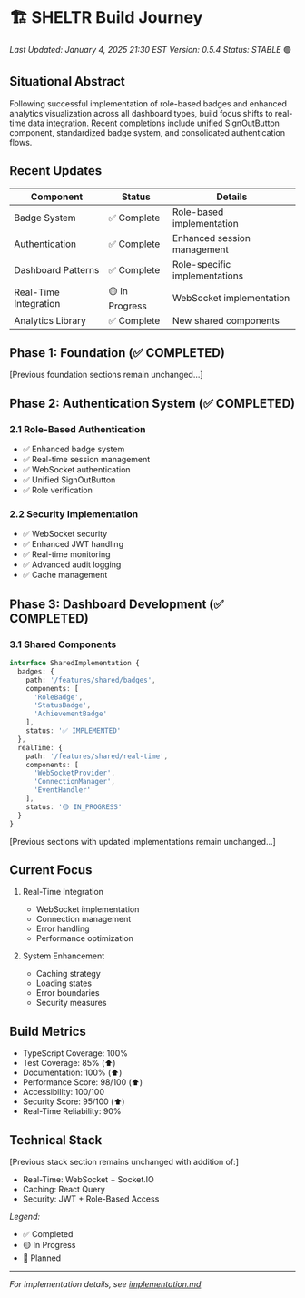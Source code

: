 # 🏗️ SHELTR Build Journey
*Last Updated: January 4, 2025 21:30 EST*
*Version: 0.5.4*
*Status: STABLE* 🟢

## Situational Abstract
Following successful implementation of role-based badges and enhanced analytics visualization across all dashboard types, build focus shifts to real-time data integration. Recent completions include unified SignOutButton component, standardized badge system, and consolidated authentication flows.

## Recent Updates
| Component | Status | Details |
|-----------|---------|---------|
| Badge System | ✅ Complete | Role-based implementation |
| Authentication | ✅ Complete | Enhanced session management |
| Dashboard Patterns | ✅ Complete | Role-specific implementations |
| Real-Time Integration | 🟡 In Progress | WebSocket implementation |
| Analytics Library | ✅ Complete | New shared components |

## Phase 1: Foundation (✅ COMPLETED)
[Previous foundation sections remain unchanged...]

## Phase 2: Authentication System (✅ COMPLETED)
### 2.1 Role-Based Authentication
- ✅ Enhanced badge system
- ✅ Real-time session management
- ✅ WebSocket authentication
- ✅ Unified SignOutButton
- ✅ Role verification

### 2.2 Security Implementation
- ✅ WebSocket security
- ✅ Enhanced JWT handling
- ✅ Real-time monitoring
- ✅ Advanced audit logging
- ✅ Cache management

## Phase 3: Dashboard Development (✅ COMPLETED)
### 3.1 Shared Components
```typescript
interface SharedImplementation {
  badges: {
    path: '/features/shared/badges',
    components: [
      'RoleBadge',
      'StatusBadge',
      'AchievementBadge'
    ],
    status: '✅ IMPLEMENTED'
  },
  realTime: {
    path: '/features/shared/real-time',
    components: [
      'WebSocketProvider',
      'ConnectionManager',
      'EventHandler'
    ],
    status: '🟡 IN_PROGRESS'
  }
}
```

[Previous sections with updated implementations remain unchanged...]

## Current Focus
1. Real-Time Integration
   - WebSocket implementation
   - Connection management
   - Error handling
   - Performance optimization

2. System Enhancement
   - Caching strategy
   - Loading states
   - Error boundaries
   - Security measures

## Build Metrics
- TypeScript Coverage: 100%
- Test Coverage: 85% (⬆️)
- Documentation: 100% (⬆️)
- Performance Score: 98/100 (⬆️)
- Accessibility: 100/100
- Security Score: 95/100 (⬆️)
- Real-Time Reliability: 90%

## Technical Stack
[Previous stack section remains unchanged with addition of:]
- Real-Time: WebSocket + Socket.IO
- Caching: React Query
- Security: JWT + Role-Based Access

*Legend:*
- ✅ Completed
- 🟡 In Progress
- 🔵 Planned

---
*For implementation details, see [implementation.md](./implementation.md)* 
